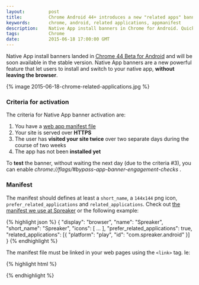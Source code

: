 ```yaml
---
layout:         post
title:          Chrome Android 44+ introduces a new "related apps" banner
keywords:       chrome, android, related applications, appmanifest
description:    Native App install banners in Chrome for Android. Quickly learn how it works.
tags:           Chrome
date:           2015-06-18 17:00:00 GMT
---
```


Native App install banners landed in [Chrome 44 Beta for Android](https://play.google.com/store/apps/details?id=com.chrome.beta) and will be soon available in the stable version. Native App banners are a new powerful feature that let users to install and switch to your native app, **without leaving the browser**.

{% image 2015-06-18-chrome-related-applications.jpg %}


### Criteria for activation

The criteria for Native App banner activation are:

1. You have a [web app manifest file](http://www.w3.org/TR/appmanifest/)
2. Your site is served over **HTTPS**
3. The user has **visited your site twice** over two separate days during the course of two weeks
4. The app has not been **installed yet**

To **test** the banner, without waiting the next day (due to the criteria #3), you can enable *chrome://flags/#bypass-app-banner-engagement-checks* .


### Manifest

The manifest should defines at least a `short_name`, a `144x144` png icon, `prefer_related_applications` and `related_applications`. Check out [the manifest we use at Spreaker](https://www.spreaker.com/manifest.webmanifest) or the following example:

{% highlight json %}
{
    "display": "browser",
    "name": "Spreaker",
    "short_name": "Spreaker",
    "icons": [ ... ],
    "prefer_related_applications": true,
    "related_applications": [{
        "platform": "play",
        "id": "com.spreaker.android"
    }]
}
{% endhighlight %}


The manifest file must be linked in your web pages using the `<link>` tag. Ie:

{% highlight html %}
<link rel="manifest" href="/manifest.webmanifest" />
{% endhighlight %}